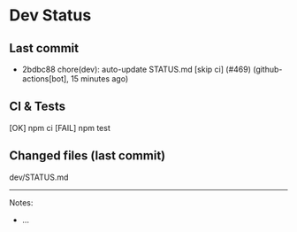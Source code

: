 # Dev Status

## Last commit
- 2bdbc88 chore(dev): auto-update STATUS.md [skip ci] (#469) (github-actions[bot], 15 minutes ago)
## CI & Tests
[OK] npm ci
[FAIL] npm test

## Changed files (last commit)
dev/STATUS.md

---
Notes:
- ...
